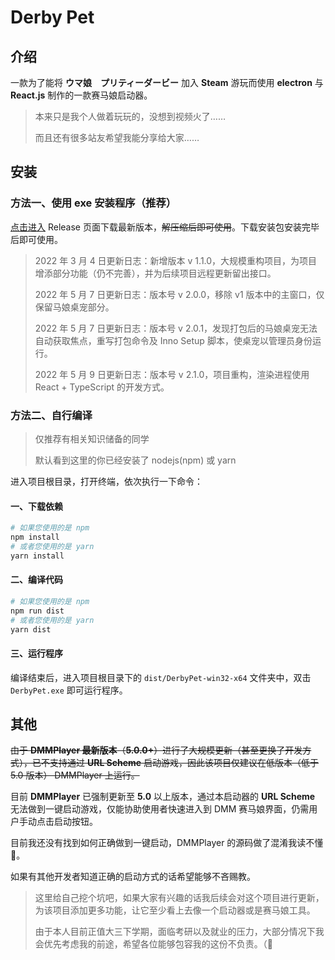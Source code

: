 # Derby Pet

## 介绍

一款为了能将 **ウマ娘　プリティーダービー** 加入 **Steam** 游玩而使用 **electron** 与 **React.js** 制作的一款赛马娘启动器。

> 本来只是我个人做着玩玩的，没想到视频火了……
>
> 而且还有很多站友希望我能分享给大家……

## 安装

### 方法一、使用 exe 安装程序（推荐）

[点击进入](https://gitee.com/ch1ny/umamusume-driver/releases) Release 页面下载最新版本，~~解压缩后即可使用~~。下载安装包安装完毕后即可使用。

> 2022 年 3 月 4 日更新日志：新增版本 v 1.1.0，大规模重构项目，为项目增添部分功能（仍不完善），并为后续项目远程更新留出接口。
>
> 2022 年 5 月 7 日更新日志：版本号 v 2.0.0，移除 v1 版本中的主窗口，仅保留马娘桌宠部分。
>
> 2022 年 5 月 7 日更新日志：版本号 v 2.0.1，发现打包后的马娘桌宠无法自动获取焦点，重写打包命令及 Inno Setup 脚本，使桌宠以管理员身份运行。
>
> 2022 年 5 月 9 日更新日志：版本号 v 2.1.0，项目重构，渲染进程使用 React + TypeScript 的开发方式。

### 方法二、自行编译

> 仅推荐有相关知识储备的同学
>
> 默认看到这里的你已经安装了 nodejs(npm) 或 yarn

进入项目根目录，打开终端，依次执行一下命令：

#### 一、下载依赖

```powershell
# 如果您使用的是 npm
npm install
# 或者您使用的是 yarn
yarn install
```

#### 二、编译代码

```powershell
# 如果您使用的是 npm
npm run dist
# 或者您使用的是 yarn
yarn dist
```

#### 三、运行程序

编译结束后，进入项目根目录下的 `dist/DerbyPet-win32-x64` 文件夹中，双击 `DerbyPet.exe` 即可运行程序。

## 其他

~~由于 **DMMPlayer 最新版本**（**5.0.0+**）进行了大规模更新（甚至更换了开发方式），已不支持通过 **URL Scheme** 启动游戏，因此该项目仅建议在低版本（低于 5.0 版本） DMMPlayer 上运行。~~

目前 **DMMPlayer** 已强制更新至 **5.0** 以上版本，通过本启动器的 **URL Scheme** 无法做到一键启动游戏，仅能协助使用者快速进入到 DMM 赛马娘界面，仍需用户手动点击启动按钮。

目前我还没有找到如何正确做到一键启动，DMMPlayer 的源码做了混淆我读不懂 🤯。

如果有其他开发者知道正确的启动方式的话希望能够不吝赐教。

> 这里给自己挖个坑吧，如果大家有兴趣的话我后续会对这个项目进行更新，为该项目添加更多功能，让它至少看上去像一个启动器或是赛马娘工具。
>
> 由于本人目前正值大三下学期，面临考研以及就业的压力，大部分情况下我会优先考虑我的前途，希望各位能够包容我的这份不负责。（🙇
